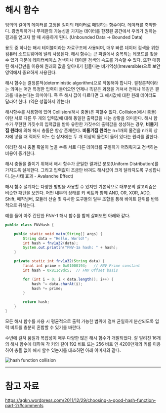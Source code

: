 # 해시 함수

임의의 길이의 데이터를 고정된 길이의 데이터로 매핑하는 함수이다. 데이터를 축약한다.
광범위하거나 무제한의 가능성을 가지는 데이터를 한정된 공간에서 우리가 원하는 결과를 얻고자 할 때 사용하게 된다.
(Unbounded Data → Bounded Data)

용도 중 하나는 해시 테이블이라는 자료구조에 사용되며, 매우 빠른 데이터 검색을 위한 컴퓨터 소프트웨어에 널리 사용된다.
해시 함수는 큰 파일에서 중복되는 레코드를 찾을 수 있기 때문에 데이터베이스 검색이나 테이블 검색의 속도를 가속할 수 있다.
또한 매핑된 해시값만을 이용해 원래의 값을 알아내기 힘들다는 비가역성(Irreversible)으로 보안영역에서 중요하게 사용된다.

해시 함수는 결정론적(deterministic algorithm)으로 작동해야 합니다.
결정론적이라는 의미는 어떤 특정한 입력이 들어오면 언제나 똑같은 과정을 거쳐서 언제나 똑같은 결과를 내놓는다는 의미이다.
즉 두 해시 값이 다르다면 그 해시값에 대한 원래 데이터도 달라야 한다. (역은 성립하지 않는다)

해시함수를 사용함에 있어 Collision(해시 충돌)은 피할수 없다.
Collision(해시 충돌) 이란 서로 다른 두 개의 입력값에 대해 동일한 출력값을 내는 상황을 의미한다.
해시 함수가 무한한 가짓수의 입력값을 받아 유한한 가짓수의 출력값을 생성하는 경우, **비둘기집 원리**에 의해 해시 충돌은 항상 존재한다.
**비둘기집 원리**는 n+1개의 물건을 n개의 상자에 넣을 때 적어도 어느 한 상자에는 두 개 이상의 물건이 들어 있다는 원리를 말한다.

이러한 해시 충돌 확율이 높을 수록 서로 다른 데이터를 구별하기 어려워지고 검색하는 비용이 증가한다.

해시 충돌을 줄이기 위해서 해시 함수가 균일한 결과값 분포(Uniform Distribution)를 가지도록 설계한다.
그리고 입력값이 조금만 바껴도 해시값이 크게 달라지도록 구성합니다.(눈사태 효과 - Avalanche Effect)

해시 함수 설계자는 다양한 방법을 사용할 수 있지만 기본적으로 대부분의 알고리즘은 비슷한 패턴을 보인다.
어떤 내부의 상태를 키 비트와 함께 AND, OR, XOR, ADD, Shift, 매직넘버, 모듈러 산술 및 유사한 도구들의 일부 조합을 통해 바이트 단위를 반복적으로 뒤섞는다.

예를 들어 아주 간단한 FNV-1 해시 함수를 함께 살펴보면 아래와 같다.

```java
public class FNVHash {

    public static void main(String[] args) {
        String data = "Hello, World!";
        int hash = fnv1a32(data);
        System.out.println("FNV-1a hash: " + hash);
    }

    private static int fnv1a32(String data) {
        final int prime = 0x01000193;   // FNV Prime constant
        int hash = 0x811c9dc5;  // FNV Offset basis

        for (int i = 0; i < data.length(); i++) {
            hash ^= data.charAt(i);
            hash *= prime;
        }

        return hash;
    }
}
```

모든 해시 함수를 사용 시 평균적으로 출력 가능한 범위에 걸쳐 균일하게 분산되도록 입력 비트를 충분히 혼합할 수 있기를 바란다.

수년에 걸쳐 품질과 복잡성이 매우 다양한 많은 해시 함수가 개발되었다.
잘 알려진 16개의 해시 함수에 대하여 각 키의 길이 192 비트 또는 256 비트 인 4200만개의 키를 이용하여 충돌 없이 해시 할수 있는지를 대조하면 아래 이미지와 같다.

![hash function collision]( https://onedrive.live.com/embed?resid=D8A12F7299BC2AA5%2150112&authkey=%21ALT5voJLUezjaRE&width=700&height=392 "hash function collision")


---

# 참고 자료

<https://agkn.wordpress.com/2011/12/29/choosing-a-good-hash-function-part-2/#comments>
